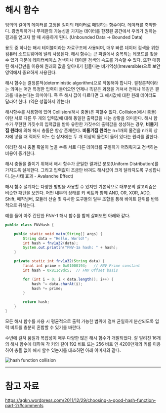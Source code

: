 # 해시 함수

임의의 길이의 데이터를 고정된 길이의 데이터로 매핑하는 함수이다. 데이터를 축약한다.
광범위하거나 무제한의 가능성을 가지는 데이터를 한정된 공간에서 우리가 원하는 결과를 얻고자 할 때 사용하게 된다.
(Unbounded Data → Bounded Data)

용도 중 하나는 해시 테이블이라는 자료구조에 사용되며, 매우 빠른 데이터 검색을 위한 컴퓨터 소프트웨어에 널리 사용된다.
해시 함수는 큰 파일에서 중복되는 레코드를 찾을 수 있기 때문에 데이터베이스 검색이나 테이블 검색의 속도를 가속할 수 있다.
또한 매핑된 해시값만을 이용해 원래의 값을 알아내기 힘들다는 비가역성(Irreversible)으로 보안영역에서 중요하게 사용된다.

해시 함수는 결정론적(deterministic algorithm)으로 작동해야 합니다.
결정론적이라는 의미는 어떤 특정한 입력이 들어오면 언제나 똑같은 과정을 거쳐서 언제나 똑같은 결과를 내놓는다는 의미이다.
즉 두 해시 값이 다르다면 그 해시값에 대한 원래 데이터도 달라야 한다. (역은 성립하지 않는다)

해시함수를 사용함에 있어 Collision(해시 충돌)은 피할수 없다.
Collision(해시 충돌) 이란 서로 다른 두 개의 입력값에 대해 동일한 출력값을 내는 상황을 의미한다.
해시 함수가 무한한 가짓수의 입력값을 받아 유한한 가짓수의 출력값을 생성하는 경우, **비둘기집 원리**에 의해 해시 충돌은 항상 존재한다.
**비둘기집 원리**는 n+1개의 물건을 n개의 상자에 넣을 때 적어도 어느 한 상자에는 두 개 이상의 물건이 들어 있다는 원리를 말한다.

이러한 해시 충돌 확율이 높을 수록 서로 다른 데이터를 구별하기 어려워지고 검색하는 비용이 증가한다.

해시 충돌을 줄이기 위해서 해시 함수가 균일한 결과값 분포(Uniform Distribution)를 가지도록 설계한다.
그리고 입력값이 조금만 바껴도 해시값이 크게 달라지도록 구성합니다.(눈사태 효과 - Avalanche Effect)

해시 함수 설계자는 다양한 방법을 사용할 수 있지만 기본적으로 대부분의 알고리즘은 비슷한 패턴을 보인다.
어떤 내부의 상태를 키 비트와 함께 AND, OR, XOR, ADD, Shift, 매직넘버, 모듈러 산술 및 유사한 도구들의 일부 조합을 통해 바이트 단위를 반복적으로 뒤섞는다.

예를 들어 아주 간단한 FNV-1 해시 함수를 함께 살펴보면 아래와 같다.

```java
public class FNVHash {

    public static void main(String[] args) {
        String data = "Hello, World!";
        int hash = fnv1a32(data);
        System.out.println("FNV-1a hash: " + hash);
    }

    private static int fnv1a32(String data) {
        final int prime = 0x01000193;   // FNV Prime constant
        int hash = 0x811c9dc5;  // FNV Offset basis

        for (int i = 0; i < data.length(); i++) {
            hash ^= data.charAt(i);
            hash *= prime;
        }

        return hash;
    }
}
```

모든 해시 함수를 사용 시 평균적으로 출력 가능한 범위에 걸쳐 균일하게 분산되도록 입력 비트를 충분히 혼합할 수 있기를 바란다.

수년에 걸쳐 품질과 복잡성이 매우 다양한 많은 해시 함수가 개발되었다.
잘 알려진 16개의 해시 함수에 대하여 각 키의 길이 192 비트 또는 256 비트 인 4200만개의 키를 이용하여 충돌 없이 해시 할수 있는지를 대조하면 아래 이미지와 같다.

![hash function collision]( https://onedrive.live.com/embed?resid=D8A12F7299BC2AA5%2150112&authkey=%21ALT5voJLUezjaRE&width=700&height=392 "hash function collision")


---

# 참고 자료

<https://agkn.wordpress.com/2011/12/29/choosing-a-good-hash-function-part-2/#comments>
